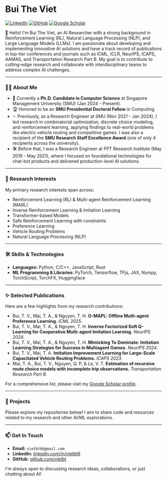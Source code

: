 # Bui The Viet

[![LinkedIn](https://img.shields.io/badge/LinkedIn-vietbt6-0077B5?style=for-the-badge&logo=linkedin&logoColor=white)](https://linkedin.com/in/vietbt6)
[![GitHub](https://img.shields.io/badge/GitHub-vietbt-181717?style=for-the-badge&logo=github&logoColor=white)](https://github.com/vietbt)
[![Google Scholar](https://img.shields.io/badge/Google_Scholar-rpPDGm4AAAAJ-4285F4?style=for-the-badge&logo=google-scholar&logoColor=white)](https://scholar.google.com/citations?user=rpPDGm4AAAAJ)

👋 Hello! I'm Bui The Viet, an AI Researcher with a strong background in Reinforcement Learning (RL), Natural Language Processing (NLP), and Large Language Models (LLMs). I am passionate about developing and implementing innovative AI solutions and have a track record of publications in top-tier conferences and journals such as ICML, ICLR, NeurIPS, ICAPS, AAMAS, and Transportation Research Part B. My goal is to contribute to cutting-edge research and collaborate with interdisciplinary teams to address complex AI challenges.

---

### 👨‍💻 About Me

* 🔬 Currently a **Ph.D. Candidate in Computer Science** at Singapore Management University (SMU) (Jan 2024 - Present).
* 🏆 Honored to be an **SMU Presidential Doctoral Fellow** in Computing.
* ✨ Previously, as a Research Engineer at SMU (Nov 2021 - Jan 2024), I led research in combinatorial optimization, discrete choice modeling, and reinforcement learning, applying findings to real-world problems like electric vehicle routing and competitive games. I was also a recipient of the **SMU Research Staff Excellence Award** (one of only 4 recipients across the university).
* 🛠️ Before that, I was a Research Engineer at FPT Research Institute (May 2019 - May 2021), where I focused on foundational technologies for chat-bot products  and delivered production-level AI solutions.

---

### 🚀 Research Interests

My primary research interests span across:
* Reinforcement Learning (RL) & Multi-agent Reinforcement Learning (MARL) 
* Inverse Reinforcement Learning & Imitation Learning 
* Transformer-based Models 
* Safe Reinforcement Learning with constraints 
* Preference Learning 
* Vehicle Routing Problems 
* Natural Language Processing (NLP) 

---

### 🛠️ Skills & Technologies

* **Languages:** Python, C/C++, JavaScript, Rust 
* **ML Programming & Libraries:** PyTorch, Tensorflow, TFjs, JAX, Numpy, TorchScript, TorchFX, Huggingface 

---

### ✨ Selected Publications

Here are a few highlights from my research contributions:

* Bui, T. V., Mai, T. A., & Nguyen, T. H. **O-MAPL: Offline Multi-agent Preference Learning.** *ICML 2025*.
* Bui, T. V., Mai, T. A., & Nguyen, T. H. **Inverse Factorized Soft Q-Learning for Cooperative Multi-agent Imitation Learning.** *NeurIPS 2024*.
* Bui, T. V., Mai, T. A., & Nguyen, T. H. **Mimicking To Dominate: Imitation Learning Strategies for Success in Multiagent Games.** *NeurIPS 2024*.
* Bui, T. V., Mai, T. A. **Imitation Improvement Learning for Large-Scale Capacitated Vehicle Routing Problems.** *ICAPS 2023*.
* Mai, T. A., Bui, T. V., Nguyen, Q. P, & Le, V. T. **Estimation of recursive route choice models with incomplete trip observations.** *Transportation Research Part B*.

For a comprehensive list, please visit my [Google Scholar profile](https://scholar.google.com/citations?user=rpPDGm4AAAAJ).

---

### 📂 Projects

Please explore my repositories below! I aim to share code and resources related to my research and other AI/ML explorations.

---

### 📫 Get In Touch

* **Email:** `vietbt6@gmail.com` 
* **LinkedIn:** [linkedin.com/in/vietbt6](https://linkedin.com/in/vietbt6) 
* **GitHub:** [github.com/vietbt](https://github.com/vietbt) 

I'm always open to discussing research ideas, collaborations, or just chatting about AI!
